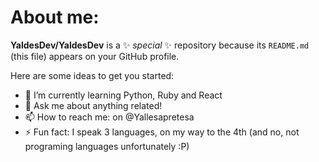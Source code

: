 # About me:

**YaldesDev/YaldesDev** is a ✨ _special_ ✨ repository because its `README.md` (this file) appears on your GitHub profile.

Here are some ideas to get you started:

- 🌱 I’m currently learning Python, Ruby and React
- 💬 Ask me about anything related!
- 📫 How to reach me: on @Yallesapretesa
- ⚡ Fun fact: I speak 3 languages, on my way to the 4th (and no, not programing languages unfortunately :P) 
